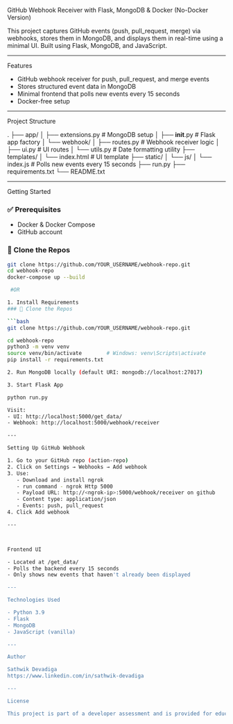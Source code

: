 GitHub Webhook Receiver with Flask, MongoDB & Docker (No-Docker Version)

This project captures GitHub events (push, pull_request, merge) via webhooks, stores them in MongoDB, and displays them in real-time using a minimal UI. Built using Flask, MongoDB, and JavaScript.

---

Features

- GitHub webhook receiver for push, pull_request, and merge events
- Stores structured event data in MongoDB
- Minimal frontend that polls new events every 15 seconds
- Docker-free setup

---

Project Structure

.
├── app/
│   ├── extensions.py        # MongoDB setup
│   ├── __init__.py          # Flask app factory
│   └── webhook/
│       ├── routes.py        # Webhook receiver logic
│       ├── ui.py            # UI routes
│       └── utils.py         # Date formatting utility
├── templates/
│   └── index.html           # UI template
├── static/
│   └── js/
│       └── index.js         # Polls new events every 15 seconds
├── run.py
├── requirements.txt
└── README.txt

---

Getting Started
### ✅ Prerequisites

- Docker & Docker Compose
- GitHub account

### 🔧 Clone the Repos

```bash
git clone https://github.com/YOUR_USERNAME/webhook-repo.git
cd webhook-repo
docker-compose up --build

 #OR

1. Install Requirements
### 🔧 Clone the Repos

```bash
git clone https://github.com/YOUR_USERNAME/webhook-repo.git

cd webhook-repo
python3 -m venv venv
source venv/bin/activate        # Windows: venv\Scripts\activate
pip install -r requirements.txt

2. Run MongoDB locally (default URI: mongodb://localhost:27017)

3. Start Flask App

python run.py

Visit:
- UI: http://localhost:5000/get_data/
- Webhook: http://localhost:5000/webhook/receiver

---

Setting Up GitHub Webhook

1. Go to your GitHub repo (action-repo)
2. Click on Settings → Webhooks → Add webhook
3. Use:
   - Download and install ngrok
   - run command - ngrok Http 5000  
   - Payload URL: http://<ngrok-ip>:5000/webhook/receiver on github
   - Content type: application/json
   - Events: push, pull_request
4. Click Add webhook

---



Frontend UI

- Located at /get_data/
- Polls the backend every 15 seconds
- Only shows new events that haven't already been displayed

---

Technologies Used

- Python 3.9
- Flask
- MongoDB
- JavaScript (vanilla)

---

Author

Sathwik Devadiga
https://www.linkedin.com/in/sathwik-devadiga

---

License

This project is part of a developer assessment and is provided for educational and demonstration purposes.

